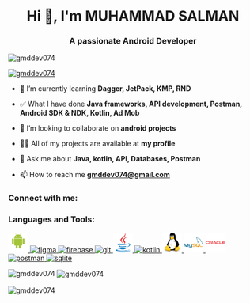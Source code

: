 <h1 align="center">Hi 👋, I'm MUHAMMAD SALMAN</h1>
<h3 align="center">A passionate Android Developer</h3>

<p align="left"> <img src="https://komarev.com/ghpvc/?username=gmddev074&label=Profile%20views&color=0e75b6&style=flat" alt="gmddev074" /> </p>

<p align="left"> <a href="https://github.com/ryo-ma/github-profile-trophy"><img src="https://github-profile-trophy.vercel.app/?username=gmddev074" alt="gmddev074" /></a> </p>

- 🌱 I’m currently learning **Dagger, JetPack, KMP, RND**
- ✅ What I have done **Java frameworks, API development, Postman, Android SDK & NDK, Kotlin, Ad Mob**

- 👯 I’m looking to collaborate on **android projects**

- 👨‍💻 All of my projects are available at **my profile**

- 💬 Ask me about **Java, kotlin, API, Databases, Postman**

- 📫 How to reach me **gmddev074@gmail.com**

<h3 align="left">Connect with me:</h3>
<p align="left">
</p>

<h3 align="left">Languages and Tools:</h3>
<p align="left"> <a href="https://developer.android.com" target="_blank" rel="noreferrer"> <img src="https://raw.githubusercontent.com/devicons/devicon/master/icons/android/android-original-wordmark.svg" alt="android" width="40" height="40"/> </a> <a href="https://www.figma.com/" target="_blank" rel="noreferrer"> <img src="https://www.vectorlogo.zone/logos/figma/figma-icon.svg" alt="figma" width="40" height="40"/> </a> <a href="https://firebase.google.com/" target="_blank" rel="noreferrer"> <img src="https://www.vectorlogo.zone/logos/firebase/firebase-icon.svg" alt="firebase" width="40" height="40"/> </a> <a href="https://git-scm.com/" target="_blank" rel="noreferrer"> <img src="https://www.vectorlogo.zone/logos/git-scm/git-scm-icon.svg" alt="git" width="40" height="40"/> </a> <a href="https://www.java.com" target="_blank" rel="noreferrer"> <img src="https://raw.githubusercontent.com/devicons/devicon/master/icons/java/java-original.svg" alt="java" width="40" height="40"/> </a> <a href="https://kotlinlang.org" target="_blank" rel="noreferrer"> <img src="https://www.vectorlogo.zone/logos/kotlinlang/kotlinlang-icon.svg" alt="kotlin" width="40" height="40"/> </a> <a href="https://www.linux.org/" target="_blank" rel="noreferrer"> <img src="https://raw.githubusercontent.com/devicons/devicon/master/icons/linux/linux-original.svg" alt="linux" width="40" height="40"/> </a> <a href="https://www.mysql.com/" target="_blank" rel="noreferrer"> <img src="https://raw.githubusercontent.com/devicons/devicon/master/icons/mysql/mysql-original-wordmark.svg" alt="mysql" width="40" height="40"/> </a> <a href="https://www.oracle.com/" target="_blank" rel="noreferrer"> <img src="https://raw.githubusercontent.com/devicons/devicon/master/icons/oracle/oracle-original.svg" alt="oracle" width="40" height="40"/> </a> <a href="https://postman.com" target="_blank" rel="noreferrer"> <img src="https://www.vectorlogo.zone/logos/getpostman/getpostman-icon.svg" alt="postman" width="40" height="40"/> </a> <a href="https://www.sqlite.org/" target="_blank" rel="noreferrer"> <img src="https://www.vectorlogo.zone/logos/sqlite/sqlite-icon.svg" alt="sqlite" width="40" height="40"/> </a> </p>

<p><img align="left" src="https://github-readme-stats.vercel.app/api/top-langs?username=gmddev074&show_icons=true&locale=en&layout=compact" alt="gmddev074" /></p>

<p>&nbsp;<img align="center" src="https://github-readme-stats.vercel.app/api?username=gmddev074&show_icons=true&locale=en" alt="gmddev074" /></p>

<p><img align="center" src="https://github-readme-streak-stats.herokuapp.com/?user=gmddev074&" alt="gmddev074" /></p>
